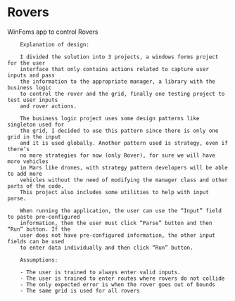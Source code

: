 # Rovers
WinFoms app to control Rovers

        Explanation of design: 

        I divided the solution into 3 projects, a windows forms project for the user 
        interface that only contains actions related to capture user inputs and pass 
        the information to the appropriate manager, a library with the business logic 
        to control the rover and the grid, finally one testing project to test user inputs 
        and rover actions. 

        The business logic project uses some design patterns like singleton used for 
        the grid, I decided to use this pattern since there is only one grid in the input 
        and it is used globally. Another pattern used is strategy, even if there’s 
        no more strategies for now (only Rover), for sure we will have more vehicles 
        in Mars like drones, with strategy pattern developers will be able to add more 
        vehicles without the need of modifying the manager class and other parts of the code. 
        This project also includes some utilities to help with input parse.

        When running the application, the user can use the “Input” field to paste pre-configured 
        information, then the user must click “Parse” button and then “Run” button. If the 
        user does not have pre-configured information, the other input fields can be used 
        to enter data individually and then click “Run” button. 

        Assumptions: 

        - The user is trained to always enter valid inputs. 
        - The user is trained to enter routes where rovers do not collide 
        - The only expected error is when the rover goes out of bounds 
        - The same grid is used for all rovers
